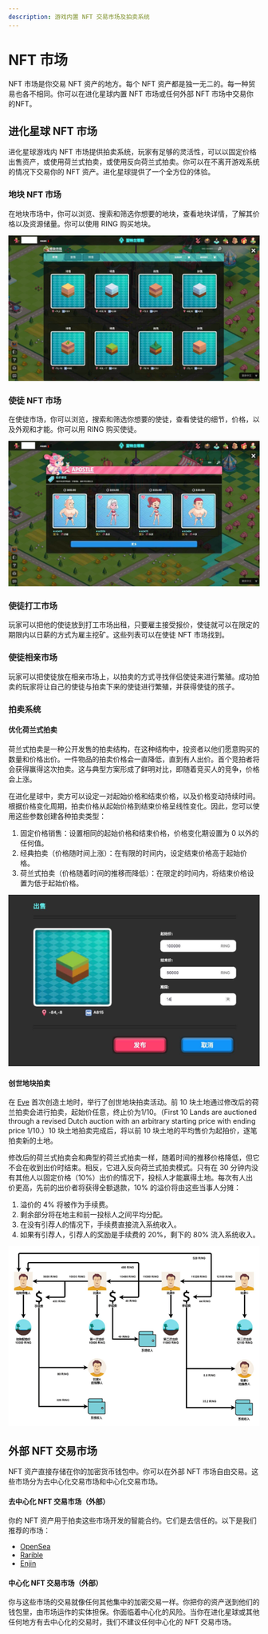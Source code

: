```yaml
---
description: 游戏内置 NFT 交易市场及拍卖系统
---
```


# NFT 市场

NFT 市场是你交易 NFT 资产的地方。每个 NFT 资产都是独一无二的。每一种贸易也各不相同。你可以在进化星球内置 NFT 市场或任何外部 NFT 市场中交易你的NFT。

## 进化星球 NFT 市场

进化星球游戏内 NFT 市场提供拍卖系统，玩家有足够的灵活性，可以以固定价格出售资产，或使用荷兰式拍卖，或使用反向荷兰式拍卖。你可以在不离开游戏系统的情况下交易你的 NFT 资产。进化星球提供了一个全方位的体验。

### 地块 NFT 市场

在地块市场中，你可以浏览、搜索和筛选你想要的地块，查看地块详情，了解其价格以及资源储量。你可以使用 RING 购买地块。

![地块市场](../../.gitbook/assets/advanced-trading-nft-market-cn-1.jpg)

### 使徒 NFT 市场

在使徒市场，你可以浏览，搜索和筛选你想要的使徒，查看使徒的细节，价格，以及外观和才能。你可以用 RING 购买使徒。

![使徒市场](../../.gitbook/assets/advanced-trading-nft-market-cn-2.jpg)

### 使徒打工市场

玩家可以把他的使徒放到打工市场出租，只要雇主接受报价，使徒就可以在限定的期限内以日薪的方式为雇主挖矿。这些列表可以在使徒 NFT 市场找到。

### 使徒相亲市场

玩家可以把使徒放在相亲市场上，以拍卖的方式寻找伴侣使徒来进行繁殖。成功拍卖的玩家将让自己的使徒与拍卖下来的使徒进行繁殖，并获得使徒的孩子。

### 拍卖系统

#### 优化荷兰式拍卖

荷兰式拍卖是一种公开发售的拍卖结构，在这种结构中，投资者以他们愿意购买的数量和价格出价。一件物品的拍卖价格会一直降低，直到有人出价。首个竞拍者将会获得赢得这次拍卖。这与典型方案形成了鲜明对比，即随着竞买人的竞争，价格会上涨。

在进化星球中，卖方可以设定一对起始价格和结束价格，以及价格变动持续时间。根据价格变化周期，拍卖价格从起始价格到结束价格呈线性变化。因此，您可以使用这些参数创建各种拍卖类型：

1. 固定价格销售：设置相同的起始价格和结束价格，价格变化期设置为 0 以外的任何值。
2. 经典拍卖（价格随时间上涨）：在有限的时间内，设定结束价格高于起始价格。
3. 荷兰式拍卖（价格随着时间的推移而降低）：在限定的时间内，将结束价格设置为低于起始价格。

![拍卖设置](../../.gitbook/assets/advanced-trading-nft-market-cn-3.jpg)

#### 创世地块拍卖

在 [Eve](../../) 首次创造土地时，举行了创世地块拍卖活动。前 10 块土地通过修改后的荷兰拍卖会进行拍卖，起始价任意，终止价为1/10。（First 10 Lands are auctioned through a revised Dutch auction with an arbitrary starting price with ending price 1/10.）10 块土地拍卖完成后，将以前 10 块土地的平均售价为起拍价，逐笔拍卖新的土地。

修改后的荷兰式拍卖会和典型的荷兰式拍卖一样，随着时间的推移价格降低，但它不会在收到出价时结束。相反，它进入反向荷兰式拍卖模式。只有在 30 分钟内没有其他人以固定价格（10%）出价的情况下，投标人才能赢得土地。每次有人出价更高，先前的出价者将获得全额退款，10% 的溢价将由这些当事人分摊：

1. 溢价的 4% 将被作为手续费。
2. 剩余部分将在地主和前一投标人之间平均分配。
3. 在没有引荐人的情况下，手续费直接流入系统收入。
4. 如果有引荐人，引荐人的奖励是手续费的 20%，剩下的 80% 流入系统收入。

![创世地块拍卖](../../.gitbook/assets/advanced-evolution-land-dao-dividends-cn-3.png)

## 外部 NFT 交易市场

NFT 资产直接存储在你的加密货币钱包中。你可以在外部 NFT 市场自由交易。这些市场分为去中心化交易市场和中心化交易市场。

#### 去中心化 NFT 交易市场（外部）

你的 NFT 资产用于拍卖这些市场开发的智能合约。它们是去信任的。以下是我们推荐的市场：

* [OpenSea](https://opensea.io/collection/evolutionland)
* [Rarible](https://app.rarible.com/collection/0x14a4123da9ad21b2215dc0ab6984ec1e89842c6d/collectibles)
* [Enjin](https://enjinx.io/eth/marketplace)

#### 中心化 NFT 交易市场（外部）

你与这些市场的交易就像任何其他集中的加密交易一样。你把你的资产送到他们的钱包里，由市场运作的实体担保。你面临着中心化的风险。当你在进化星球或其他任何地方有去中心化的交易时，我们不建议任何中心化的 NFT 交易市场。

